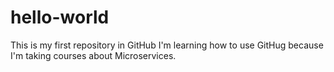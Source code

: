 # hello-world
This is my first repository in GitHub
I'm learning how to use GitHug because I'm taking courses about Microservices.

